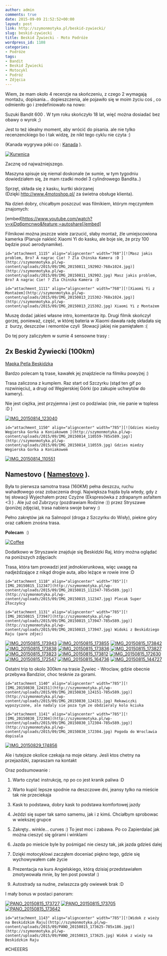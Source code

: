 ```yaml
---
author: admin
comments: true
date: 2015-09-09 21:52:52+00:00
layout: post
link: http://szymonmotyka.pl/beskid-zywiecki/
slug: beskid-zywiecki
title: Beskid Żywiecki - Moto Podróże
wordpress_id: 1108
categories:
- Podróże
tags:
- Bandit
- Beskid Żywiecki
- Motocykl
- Podróż
- Zdjęcia
---
```


Wiem, że mam około 4 recenzje na skończeniu, z czego 2 wymagają montażu, dopisania... dopieszczenia, ale pojawiło się w moim życiu coś , co odmieniło go i zredefiniowało na nowo:

Suzuki Bandit 600 . W tym roku skończyło 18 lat, więć można dosiadać bez obawy o wyrok ;)

Jest to też idealny moment, aby wrócić do pisania. ale nie tylko recenzenckiego bo i tak widzę, że nikt tego cyklu nie czyta :)

(Kanada wygrywa póki co : [Kanada](http://szymonmotyka.pl/canada-trip/) ). <!-- more -->

[![Kurwnica](http://szymonmotyka.pl/wp-content/uploads/2015/09/20150801_150449-ANIMATION.gif)](http://szymonmotyka.pl/wp-content/uploads/2015/09/20150801_150449-ANIMATION.gif)

Zacznę od najważniejszego.

Maszyna spisuje się niemal doskonale (w sumie, w tym tygodniu dowiedziałem się, że mam rzadki model 3 cylindrowego Bandita..)

Sprzęt, składa się z kasku, kurtki skórzanej (Dzięki http://www.4motoshop.pl/ za świetna obsługe klienta).

Na dzień dobry, chicałbym poszczuć was filmikiem, którym męczymłem znajomych:

[embed]https://www.youtube.com/watch?v=xjDq6pmcnwo&feature;=autoshare[/embed]

Filmikowi można jeszcze wiele zarzucić, słaby montaż, źle umiejscowiona kamerka (Planuje nakleić Xiaomi Yi do kasku, ale boje sie, że przy 100 będzie psuć aerodynamike).

```id="attachment_1115" align="aligncenter" width="768"][![Masz jakis problem, Bro? A nagrac Cie! ? Zla Chinska Kamera :D ](http://szymonmotyka.pl/wp-content/uploads/2015/09/IMG_20150811_192902-768x1024.jpg)](http://szymonmotyka.pl/wp-content/uploads/2015/09/IMG_20150811_192902.jpg) Masz jakis problem, Bro? A nagrac Cie! ? Zla Chinska Kamera :D```

```id="attachment_1111" align="aligncenter" width="768"][![Xiaomi Yi z Montażem](http://szymonmotyka.pl/wp-content/uploads/2015/09/IMG_20150813_215302-768x1024.jpg)](http://szymonmotyka.pl/wp-content/uploads/2015/09/IMG_20150813_215302.jpg) Xiaomi Yi z Montażem```

Muszę dodać jakieś własne intro, komentarze itp. Drugi filmik skończył gorzej, ponieważ, część, w której bateria w Xiaomi dawała radę składała się z  burzy, deszczów i remontów czyli  Słowacji jakiej nie pamiętałem :(

Do tej pory zaliczyłem w sumie 4 sensowne trasy :


## 2x Beskid Żywiecki (100km)


[Mapka Pętla Beskidzka ](https://www.google.pl/maps/dir/%C5%BBywiec/Istebna/Wis%C5%82a/Szczyrk/%C5%BBywiec/@49.6217435,18.9586014,11.75z/data=!4m32!4m31!1m5!1m1!1s0x47142623c76da4bb:0x85a9dc5388d3f017!2m2!1d19.1823983!2d49.6912999!1m5!1m1!1s0x47143d756311f999:0x98a3af71f8c88071!2m2!1d18.8935173!2d49.563977!1m5!1m1!1s0x4714180b9104d635:0x6544242885002bc5!2m2!1d18.867739!2d49.6473215!1m5!1m1!1s0x4714218550351941:0xb2002963ac5d023f!2m2!1d19.0235999!2d49.7150006!1m5!1m1!1s0x47142623c76da4bb:0x85a9dc5388d3f017!2m2!1d19.1823983!2d49.6912999!3e0)

Bardzo polecam tą trase, kawałek jej znajdziecie na filmiku powyżej :)

Trasa zaliczona z kumplem. Raz start od Szczyrku (stąd ten gif po rozwinięciu), a drugi od Węgierskiej Górki (po zakupie uchwytów do kamery).

Nie jest ciężka, jest przyjemna i jest co podziwiac (nie, nie panie w topless :D )

[![IMG_20150814_123040](http://szymonmotyka.pl/wp-content/uploads/2015/09/IMG_20150814_123040-785x589.jpg)](http://szymonmotyka.pl/wp-content/uploads/2015/09/IMG_20150814_123040.jpg)

```id="attachment_1150" align="aligncenter" width="785"][![Gdzies miedzy Wegierska Gorka a Koniakowem ](http://szymonmotyka.pl/wp-content/uploads/2015/09/IMG_20150814_110559-785x589.jpg)](http://szymonmotyka.pl/wp-content/uploads/2015/09/IMG_20150814_110559.jpg) Gdzies miedzy Wegierska Gorka a Koniakowem```

[![IMG_20150814_110551](http://szymonmotyka.pl/wp-content/uploads/2015/09/IMG_20150814_110551-785x589.jpg)](http://szymonmotyka.pl/wp-content/uploads/2015/09/IMG_20150814_110551.jpg)


## Namestovo ( [Namestovo](https://www.google.pl/maps/dir/%C5%BBywiec/Korbiel%C3%B3w/Namiest%C3%B3w-N%C3%A1mestovo,+S%C5%82owacja/Chy%C5%BCne/Zubrzyca+Dolna/Hotel+Beskidzki+Raj,+Stryszawa/%C5%BBywiec/@49.4684078,19.4420476,11.5z/data=!4m49!4m48!1m5!1m1!1s0x47142623c76da4bb:0x85a9dc5388d3f017!2m2!1d19.1823983!2d49.6912999!1m5!1m1!1s0x47142d18aab02f65:0x9204490bbdc79e73!2m2!1d19.3504348!2d49.567283!1m10!1m1!1s0x4715c8956085a46d:0xa419bf6d92b45ef6!2m2!1d19.4811146!2d49.413234!3m4!1m2!1d19.5540513!2d49.3355545!3s0x4715b8a1cd494baf:0x39330d9cd8c77008!1m5!1m1!1s0x4715c38bfa77b5a9:0x6e16a35c462797a5!2m2!1d19.6735285!2d49.4259194!1m5!1m1!1s0x4715db0626d66411:0x4735d46df020808d!2m2!1d19.6738227!2d49.5252823!1m5!1m1!1s0x47167f15d01eeaff:0x7fd79d674d7579bc!2m2!1d19.5599798!2d49.6998439!1m5!1m1!1s0x47142623c76da4bb:0x85a9dc5388d3f017!2m2!1d19.1823983!2d49.6912999!3e0) ).


Była to pierwsza samotna trasa (160KM) pełna deszczu, ruchu wahadłowego oraz zobaczenia drogi. Największa frajda byla wtedy, gdy z tej słowacji Wyjechałem przez Czyżne (Ekspresówka z zdrapanym asfaltem <3 ) . Ale już od Zubrzycy (pozdrawiam Rodzine :)) przez Stryszawe (poniżej zdjęcia), trasa nabiera swoje barwy :)

Pełno zakrętów jak na Salmopol (droga z Szczyrku do Wisły), piekne góry oraz całkiem znośna trasa.

**Polecam**  :)

[![Coffee](http://szymonmotyka.pl/wp-content/uploads/2015/05/coffee2.gif)](http://szymonmotyka.pl/wp-content/uploads/2015/05/coffee2.gif)



Dodatkowo w Stryszawie znajduje się Beskidzki Raj, który można oglądać na poniższych zdjęciach:

Trasa, która tam prowadzi jest jednokierunkowa, więc uwagę na nadjeżdzające z nikąd drogie auta, albo leżące w rowie inne :D



```id="attachment_1118" align="aligncenter" width="785"][![IMG_20150815_112347](http://szymonmotyka.pl/wp-content/uploads/2015/09/IMG_20150815_112347-785x589.jpg)](http://szymonmotyka.pl/wp-content/uploads/2015/09/IMG_20150815_112347.jpg) Plecak Super Złoczyńcy```

```id="attachment_1131" align="aligncenter" width="785"][![IMG_20150815_173947](http://szymonmotyka.pl/wp-content/uploads/2015/09/IMG_20150815_173947-785x589.jpg)](http://szymonmotyka.pl/wp-content/uploads/2015/09/IMG_20150815_173947.jpg) Widoki z Beskidziego Raju (pare zdjec)```

[![IMG_20150815_173943](http://szymonmotyka.pl/wp-content/uploads/2015/09/IMG_20150815_173943-785x589.jpg)](http://szymonmotyka.pl/wp-content/uploads/2015/09/IMG_20150815_173943.jpg) [![IMG_20150815_173855](http://szymonmotyka.pl/wp-content/uploads/2015/09/IMG_20150815_173855-785x589.jpg)](http://szymonmotyka.pl/wp-content/uploads/2015/09/IMG_20150815_173855.jpg) [![IMG_20150815_173842](http://szymonmotyka.pl/wp-content/uploads/2015/09/IMG_20150815_173842-785x589.jpg)](http://szymonmotyka.pl/wp-content/uploads/2015/09/IMG_20150815_173842.jpg) [![IMG_20150815_173838](http://szymonmotyka.pl/wp-content/uploads/2015/09/IMG_20150815_173838-785x589.jpg)](http://szymonmotyka.pl/wp-content/uploads/2015/09/IMG_20150815_173838.jpg) [![IMG_20150815_173836](http://szymonmotyka.pl/wp-content/uploads/2015/09/IMG_20150815_173836-785x589.jpg)](http://szymonmotyka.pl/wp-content/uploads/2015/09/IMG_20150815_173836.jpg) [![IMG_20150815_173827](http://szymonmotyka.pl/wp-content/uploads/2015/09/IMG_20150815_173827-785x589.jpg)](http://szymonmotyka.pl/wp-content/uploads/2015/09/IMG_20150815_173827.jpg) [![IMG_20150815_173823](http://szymonmotyka.pl/wp-content/uploads/2015/09/IMG_20150815_173823-785x589.jpg)](http://szymonmotyka.pl/wp-content/uploads/2015/09/IMG_20150815_173823.jpg) [![IMG_20150815_173812](http://szymonmotyka.pl/wp-content/uploads/2015/09/IMG_20150815_173812-785x589.jpg)](http://szymonmotyka.pl/wp-content/uploads/2015/09/IMG_20150815_173812.jpg) [![IMG_20150815_172630](http://szymonmotyka.pl/wp-content/uploads/2015/09/IMG_20150815_172630-785x589.jpg)](http://szymonmotyka.pl/wp-content/uploads/2015/09/IMG_20150815_172630.jpg) [![IMG_20150815_172547](http://szymonmotyka.pl/wp-content/uploads/2015/09/IMG_20150815_172547-768x1024.jpg)](http://szymonmotyka.pl/wp-content/uploads/2015/09/IMG_20150815_172547.jpg) [![IMG_20150815_164736](http://szymonmotyka.pl/wp-content/uploads/2015/09/IMG_20150815_164736-785x589.jpg)](http://szymonmotyka.pl/wp-content/uploads/2015/09/IMG_20150815_164736.jpg) [![IMG_20150815_144727](http://szymonmotyka.pl/wp-content/uploads/2015/09/IMG_20150815_144727-768x1024.jpg)](http://szymonmotyka.pl/wp-content/uploads/2015/09/IMG_20150815_144727.jpg)

Ostatni trip to okolo 300km na trasie Żywiec - Wroclaw, gdzie obecnie przebywa Bandzior, choc tesknie za gorami.

```id="attachment_1140" align="aligncenter" width="785"][![IMG_20150830_124151](http://szymonmotyka.pl/wp-content/uploads/2015/09/IMG_20150830_124151-785x589.jpg)](http://szymonmotyka.pl/wp-content/uploads/2015/09/IMG_20150830_124151.jpg) Rekawiczki wypozyczone, ale nadaly sie poza tym ze obdzieraly kolo kciuka```

```id="attachment_1141" align="aligncenter" width="785"][![IMG_20150830_172304](http://szymonmotyka.pl/wp-content/uploads/2015/09/IMG_20150830_172304-785x589.jpg)](http://szymonmotyka.pl/wp-content/uploads/2015/09/IMG_20150830_172304.jpg) Pogoda do Wroclawia dopisala```

[![IMG_20150829_174856](http://szymonmotyka.pl/wp-content/uploads/2015/09/IMG_20150829_174856-768x1024.jpg)](http://szymonmotyka.pl/wp-content/uploads/2015/09/IMG_20150829_174856.jpg)

Ale i tutejsze okolice czekaja na moje oktany. Jesli ktos chetny na przejazdzki, zapraszam na kontakt

Oraz podsumowanie :



	
  1. Warto czytać instrukcję, np po co jest kranik paliwa :D

	
  2. Warto kupić lepsze spodnie na deszczowe dni, jeansy tylko na mieście tak nie przeciekaja

	
  3. Kask to podstawa, dobry kask to podstawa komfortowej jazdy

	
  4. Jeździ się super tak samo samemu, jak i z kimś. Chciałbym sprobowac w wiekszej grupce

	
  5. Zakręty.. winkle... curves :) To jest moc i zabawa. Po co Zapierdalać jak można cieszyć się górami i winklami

	
  6. Jazda po mieście byle by pośmigać nie cieszy tak, jak jazda gdzieś dalej

	
  7. Dzięki motocyklowi zacząłem doceniać piękno tego, gdzie się wychowywałem całe życie

	
  8. Prezentacja na kurs Angielskiego, którą dzisiaj przedstawiałem zmotywowała mnie, by ten post powstał :)

	
  9. Autostrady sa nudne, zwlaszcza gdy owiewek brak :D


I mały bonus w postaci panoram:

[![PANO_20150815_173727](http://szymonmotyka.pl/wp-content/uploads/2015/09/PANO_20150815_173727-785x125.jpg)](http://szymonmotyka.pl/wp-content/uploads/2015/09/PANO_20150815_173727.jpg) [![PANO_20150815_173705](http://szymonmotyka.pl/wp-content/uploads/2015/09/PANO_20150815_173705-785x155.jpg)](http://szymonmotyka.pl/wp-content/uploads/2015/09/PANO_20150815_173705.jpg) [![PANO_20150815_173642](http://szymonmotyka.pl/wp-content/uploads/2015/09/PANO_20150815_173642-785x177.jpg)](http://szymonmotyka.pl/wp-content/uploads/2015/09/PANO_20150815_173642.jpg)

```id="attachment_1143" align="aligncenter" width="785"][![Widok z wieży na Beskidzkim Raju](http://szymonmotyka.pl/wp-content/uploads/2015/09/PANO_20150815_173625-785x186.jpg)](http://szymonmotyka.pl/wp-content/uploads/2015/09/PANO_20150815_173625.jpg) Widok z wieży na Beskidzkim Raju```

#CHEEERS
